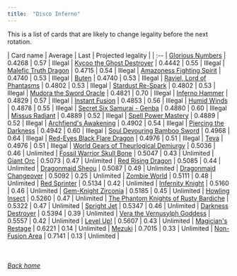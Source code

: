 ```yaml
---
title:  "Disco Inferno"
---
```


This is a list of cards that are likely to change legality before the next rotation.

| Card name | Average | Last | Projected legality |
| :-- |
[Glorious Numbers](https://db.ygoprodeck.com/card/?search=Glorious%20Numbers) | 0.4268 | 0.57 | Illegal |
[Kycoo the Ghost Destroyer](https://db.ygoprodeck.com/card/?search=Kycoo%20the%20Ghost%20Destroyer) | 0.4442 | 0.55 | Illegal |
[Malefic Truth Dragon](https://db.ygoprodeck.com/card/?search=Malefic%20Truth%20Dragon) | 0.4715 | 0.54 | Illegal |
[Amazoness Fighting Spirit](https://db.ygoprodeck.com/card/?search=Amazoness%20Fighting%20Spirit) | 0.4740 | 0.53 | Illegal |
[Buten](https://db.ygoprodeck.com/card/?search=Buten) | 0.4740 | 0.53 | Illegal |
[Raviel, Lord of Phantasms](https://db.ygoprodeck.com/card/?search=Raviel,%20Lord%20of%20Phantasms) | 0.4802 | 0.53 | Illegal |
[Stardust Re-Spark](https://db.ygoprodeck.com/card/?search=Stardust%20Re-Spark) | 0.4802 | 0.53 | Illegal |
[Mudora the Sword Oracle](https://db.ygoprodeck.com/card/?search=Mudora%20the%20Sword%20Oracle) | 0.4821 | 0.70 | Illegal |
[Inferno Hammer](https://db.ygoprodeck.com/card/?search=Inferno%20Hammer) | 0.4829 | 0.57 | Illegal |
[Instant Fusion](https://db.ygoprodeck.com/card/?search=Instant%20Fusion) | 0.4853 | 0.56 | Illegal |
[Humid Winds](https://db.ygoprodeck.com/card/?search=Humid%20Winds) | 0.4878 | 0.55 | Illegal |
[Secret Six Samurai - Genba](https://db.ygoprodeck.com/card/?search=Secret%20Six%20Samurai%20-%20Genba) | 0.4880 | 0.60 | Illegal |
[Missus Radiant](https://db.ygoprodeck.com/card/?search=Missus%20Radiant) | 0.4889 | 0.52 | Illegal |
[Spell Power Mastery](https://db.ygoprodeck.com/card/?search=Spell%20Power%20Mastery) | 0.4889 | 0.52 | Illegal |
[Archfiend's Awakening](https://db.ygoprodeck.com/card/?search=Archfiend's%20Awakening) | 0.4902 | 0.54 | Illegal |
[Piercing the Darkness](https://db.ygoprodeck.com/card/?search=Piercing%20the%20Darkness) | 0.4942 | 0.60 | Illegal |
[Soul Devouring Bamboo Sword](https://db.ygoprodeck.com/card/?search=Soul%20Devouring%20Bamboo%20Sword) | 0.4968 | 0.64 | Illegal |
[Red-Eyes Black Flare Dragon](https://db.ygoprodeck.com/card/?search=Red-Eyes%20Black%20Flare%20Dragon) | 0.4976 | 0.51 | Illegal |
[Teva](https://db.ygoprodeck.com/card/?search=Teva) | 0.4976 | 0.51 | Illegal |
[World Gears of Theurlogical Demiurgy](https://db.ygoprodeck.com/card/?search=World%20Gears%20of%20Theurlogical%20Demiurgy) | 0.5036 | 0.46 | Unlimited |
[Fossil Warrior Skull Bone](https://db.ygoprodeck.com/card/?search=Fossil%20Warrior%20Skull%20Bone) | 0.5047 | 0.43 | Unlimited |
[Giant Orc](https://db.ygoprodeck.com/card/?search=Giant%20Orc) | 0.5073 | 0.47 | Unlimited |
[Red Rising Dragon](https://db.ygoprodeck.com/card/?search=Red%20Rising%20Dragon) | 0.5085 | 0.44 | Unlimited |
[Dragonmaid Sheou](https://db.ygoprodeck.com/card/?search=Dragonmaid%20Sheou) | 0.5087 | 0.49 | Unlimited |
[Dragonmaid Changeover](https://db.ygoprodeck.com/card/?search=Dragonmaid%20Changeover) | 0.5092 | 0.25 | Unlimited |
[Zombie World](https://db.ygoprodeck.com/card/?search=Zombie%20World) | 0.5111 | 0.48 | Unlimited |
[Red Sprinter](https://db.ygoprodeck.com/card/?search=Red%20Sprinter) | 0.5134 | 0.42 | Unlimited |
[Infernity Knight](https://db.ygoprodeck.com/card/?search=Infernity%20Knight) | 0.5160 | 0.46 | Unlimited |
[Gem-Knight Zirconia](https://db.ygoprodeck.com/card/?search=Gem-Knight%20Zirconia) | 0.5185 | 0.45 | Unlimited |
[Howling Insect](https://db.ygoprodeck.com/card/?search=Howling%20Insect) | 0.5260 | 0.47 | Unlimited |
[The Phantom Knights of Rusty Bardiche](https://db.ygoprodeck.com/card/?search=The%20Phantom%20Knights%20of%20Rusty%20Bardiche) | 0.5322 | 0.47 | Unlimited |
[Spright Jet](https://db.ygoprodeck.com/card/?search=Spright%20Jet) | 0.5347 | 0.46 | Unlimited |
[Darkness Destroyer](https://db.ygoprodeck.com/card/?search=Darkness%20Destroyer) | 0.5394 | 0.39 | Unlimited |
[Vera the Vernusylph Goddess](https://db.ygoprodeck.com/card/?search=Vera%20the%20Vernusylph%20Goddess) | 0.5557 | 0.42 | Unlimited |
[Level Up!](https://db.ygoprodeck.com/card/?search=Level%20Up!) | 0.5607 | 0.43 | Unlimited |
[Magician's Restage](https://db.ygoprodeck.com/card/?search=Magician's%20Restage) | 0.6221 | 0.14 | Unlimited |
[Mezuki](https://db.ygoprodeck.com/card/?search=Mezuki) | 0.7015 | 0.33 | Unlimited |
[Non-Fusion Area](https://db.ygoprodeck.com/card/?search=Non-Fusion%20Area) | 0.7141 | 0.13 | Unlimited |

<br>

###### [Back home](index)